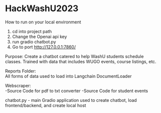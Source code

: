 # HackWashU2023

How to run on your local environment
1) cd into project path
2) Change the Openai api key
3) run gradio chatbot.py
4) Go to port http://127.0.0.1:7860/

Purpose:
Create a chatbot catered to help WashU students schedule classes. Trained with data that includes WUGO events, course listings, etc.

Reports Folder:<br>
All forms of data used to load into Langchain DocumentLoader

Webscraper:<br>
-Source Code for pdf to txt converter
-Source Code for student events

chatbot.py - main Gradio application used to create chatbot, load frontend/backend, and create local host